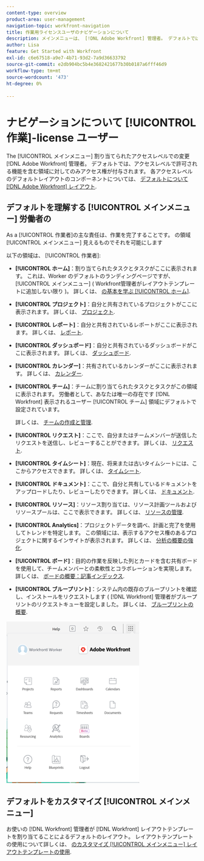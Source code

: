 ```yaml
---
content-type: overview
product-area: user-management
navigation-topic: workfront-navigation
title: 作業用ライセンスユーザのナビゲーションについて
description: メインメニューは、 [!DNL Adobe Workfront] 管理者。 デフォルトでは、アクセスレベルで許可される機能を含む領域に対してのみアクセス権が付与されます。
author: Lisa
feature: Get Started with Workfront
exl-id: c6e67518-a9e7-4b71-93d2-7a9d36633792
source-git-commit: e2db904bc5b4e3682421677b30b0187a6fff46d9
workflow-type: tm+mt
source-wordcount: '473'
ht-degree: 0%

---
```


# ナビゲーションについて [!UICONTROL 作業]-license ユーザー

The [!UICONTROL メインメニュー] 割り当てられたアクセスレベルでの変更 [!DNL Adobe Workfront] 管理者。 デフォルトでは、アクセスレベルで許可される機能を含む領域に対してのみアクセス権が付与されます。 各アクセスレベルのデフォルトレイアウトのコンポーネントについては、 [デフォルトについて [!DNL Adobe Workfront] レイアウト](../../../administration-and-setup/customize-workfront/use-layout-templates/about-the-default-wf-layout.md).

## デフォルトを理解する [!UICONTROL メインメニュー] 労働者の

As a [!UICONTROL 作業者]の主な責任は、作業を完了することです。 の領域 [!UICONTROL メインメニュー] 見えるものでそれを可能にします

以下の領域は、 [!UICONTROL 作業者]:

* **[!UICONTROL ホーム]**：割り当てられたタスクとタスクがここに表示されます。 これは、Worker のデフォルトのランディングページですが、 [!UICONTROL メインメニュー] ( Workfront管理者がレイアウトテンプレートに追加しない限り )。  詳しくは、 [の基本を学ぶ [!UICONTROL ホーム]](../../../workfront-basics/using-home/using-the-home-area/get-started-with-home.md).

* **[!UICONTROL プロジェクト]**：自分と共有されているプロジェクトがここに表示されます。 詳しくは、 [プロジェクト](../../../manage-work/projects/projects-overview.md).

* **[!UICONTROL レポート]**：自分と共有されているレポートがここに表示されます。 詳しくは、 [レポート](../../../reports-and-dashboards/reports/reports-overview.md).

* **[!UICONTROL ダッシュボード]**：自分と共有されているダッシュボードがここに表示されます。 詳しくは、 [ダッシュボード](../../../reports-and-dashboards/dashboards/dashboards-overview.md).

* **[!UICONTROL カレンダー]**：共有されているカレンダーがここに表示されます。 詳しくは、 [カレンダー](../../../reports-and-dashboards/reports/calendars/calendars.md).

* **[!UICONTROL チーム]**：チームに割り当てられたタスクとタスクがこの領域に表示されます。 労働者として、あなたは唯一の存在です [!DNL Workfront] 表示されるユーザー [!UICONTROL チーム] 領域にデフォルトで設定されています。

  詳しくは、 [チームの作成と管理](../../../people-teams-and-groups/create-and-manage-teams/create-and-mange-teams.md).

* **[!UICONTROL リクエスト]**：ここで、自分またはチームメンバーが送信したリクエストを送信し、レビューすることができます。 詳しくは、 [リクエスト](../../../manage-work/requests/requests-overview.md).

* **[!UICONTROL タイムシート]**：現在、将来または古いタイムシートには、ここからアクセスできます。 詳しくは、 [タイムシート](../../../timesheets/timesheets-all.md).

* **[!UICONTROL ドキュメント]**：ここで、自分と共有しているドキュメントをアップロードしたり、レビューしたりできます。 詳しくは、 [ドキュメント](../../../documents/documents-overview.md).

* **[!UICONTROL リソース]**：リソース割り当ては、リソース計画ツールおよびリソースプールは、ここで表示できます。 詳しくは、 [リソースの管理](../../../resource-mgmt/manage-resources.md).

* **[!UICONTROL Analytics]**：プロジェクトデータを調べ、計画と完了を使用してトレンドを特定します。 この領域には、表示するアクセス権のあるプロジェクトに関するインサイトが表示されます。 詳しくは、 [分析の概要の強化](../../../enhanced-analytics/enhanced-analytics-overview.md).

* **[!UICONTROL ボード]**：目的の作業を反映した列とカードを含む共有ボードを使用して、チームメンバーとの柔軟性とコラボレーションを実現します。 詳しくは、 [ボードの概要：記事インデックス](../../../agile/get-started-with-boards/get-started-with-boards.md).

* **[!UICONTROL ブループリント]**：システム内の既存のブループリントを確認し、インストールをリクエストします ( [!DNL Workfront] 管理者がブループリントのリクエストキューを設定しました。 詳しくは、 [ブループリントの概要](../../../administration-and-setup/blueprints/blueprints-overview.md).

![](assets/worker-main-menu-350x426.png)

## デフォルトをカスタマイズ [!UICONTROL メインメニュー]

お使いの [!DNL Workfront] 管理者が [!DNL Workfront] レイアウトテンプレートを割り当てることによるデフォルトのレイアウト。 レイアウトテンプレートの使用について詳しくは、  [のカスタマイズ [!UICONTROL メインメニュー] レイアウトテンプレートの使用](../../../administration-and-setup/customize-workfront/use-layout-templates/customize-main-menu.md).
